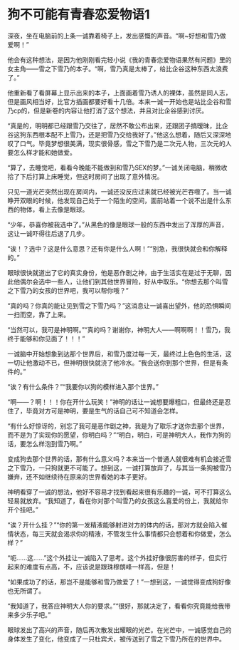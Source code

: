 # 狗不可能有青春恋爱物语1

深夜，坐在电脑前的上条一诚靠着椅子上，发出感慨的声音。“啊~好想和雪乃做爱啊！”

他会有这种想法，是因为他刚刚看完轻小说《我的青春恋爱物语果然有问题》里的女主角——雪之下雪乃的本子。“啊，雪乃真是太棒了，给比企谷这种东西太浪费了。”

他重新看了看屏幕上显示出来的本子，上面画着雪乃诱人的裸体，虽然是同人志，但是画风相当好，比官方插画都要好看十几倍。本来一诚一开始也是站比企谷和雪乃cp的，但是新卷的内容让他打消了这个想法，并且对比企谷感到讨厌。

“真是的，明明都已经跟雪乃交往了，居然不敢公布出来，还跟团子搞暧昧，比企谷这狗东西根本配不上雪乃，还是把雪乃交给我好了。”他这么想着，随后又深深地叹了口气。毕竟梦想很美满，现实很骨感，雪之下雪乃是二次元人物，三次元的人要怎么样才能和她做爱。

“算了，去睡觉吧，看看今晚能不能做到和雪乃SEX的梦。”一诚关闭电脑，稍微收拾了下后打算上床睡觉，但这时房间了出现了意外情况。

只见一道光芒突然出现在房间内，一诚还没反应过来就已经被光芒吞噬了。当一诚睁开双眼的时候，他发现自己处于一个陌生的空间，面前站着一个说不出是什么东西的物体，看上去像是眼球。

“少年，恭喜你被我选中了。”从黑色的像是眼球一般的东西中发出了浑厚的声音，这让一诚吓得往后退了几步。

“诶！？选中？这是什么意思？还有你是什么人啊！”“别急，我很快就会和你解释的。”

眼球很快就道出了它的真实身份，他是恶作剧之神，由于生活实在是过于无聊，因此他偶尔会选中一些人，让他们到其他世界冒险，好从中取乐。“你想去那个叫雪之下雪乃的女孩的世界吧，我可以帮你哦？”

“真的吗？你真的能让见到雪之下雪乃吗？”这消息让一诚喜出望外，他的恐惧瞬间一扫而空，靠了上来。

“当然可以，我可是神明啊。”“真的吗？谢谢你，神明大人——啊啊啊！！雪乃，我终于能够和你见面了！！！”

一诚脑中开始想象到达那个世界后，和雪乃度过每一天，最终过上色色的生活，这一切让他激动不已，但神明很快就浇了他冷水。“我会送你到那个世界，但是有条件的。”

“诶？有什么条件？”“我要你以狗的模样进入那个世界。”

“啊——？啊！！！你在开什么玩笑！”神明的话让一诚想要爆粗口，但最终还是忍住了，毕竟对方可是神明，要是生气的话自己可不知道会怎样。

“有什么好惊讶的，别忘了我可是恶作剧之神，我是为了取乐才送你去那个世界，而不是为了实现你的愿望，你明白吗？”“明白，明白，可是神明大人，我作为狗的话，要怎么样泡到雪乃啊。”

变成狗去那个世界的话，那有什么意义吗？本来当一个普通人就很难有机会接近雪之下雪乃，一只狗就更不可能了。想到这，一诚打算放弃了，与其当一条狗被雪乃嫌弃，还不如继续待在原来的世界看她的本子更好。

神明看穿了一诚的想法，他好不容易才找到看起来很有乐趣的一诚，可不打算这么轻易就放弃。“我知道了，看在你对那个叫雪乃的女孩这么喜爱的份上，我就给你开个挂吧。”

“诶？开什么挂？”“你的第一发精液能够射进对方的体内的话，那对方就会陷入催情状态，每三天就会渴求你的精液，不管发生什么事情都只会想着和你做爱，怎么样？”

“呃……这……”这个外挂让一诚陷入了思考。这个外挂好像很厉害的样子，但实行起来的难度有点高，不，应该说是跟珠穆朗峰一样高，但是！

“如果成功了的话，那岂不是能够和雪乃做爱了！”一想到这，一诚觉得变成狗好像也无所谓了。

“我知道了，我答应神明大人你的要求。”“很好，那就决定了，看看你究竟能给我带来多少乐子吧。”

眼球发出了高兴的声音，随后再次散发出耀眼的光芒。在光芒中，一诚感觉自己的身体发生了变化，他变成了一只杜宾犬，被传送到了雪之下雪乃所在的世界中。

